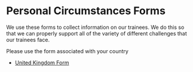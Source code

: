 # Personal Circumstances Forms

We use these forms to collect information on our trainees. We do this so that we can properly support all of the variety of different challenges that our trainees face. 

Please use the form associated with your country

* [United Kingdom Form](https://docs.google.com/forms/d/1cduSAlHe6wJ2eXVQMPceYl1wnY5aCJ4pOd5-UuXjjcc/edit)
